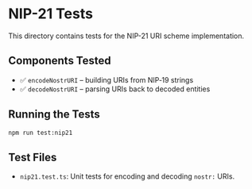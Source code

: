# NIP-21 Tests

This directory contains tests for the NIP-21 URI scheme implementation.

## Components Tested

- ✅ `encodeNostrURI` – building URIs from NIP‑19 strings
- ✅ `decodeNostrURI` – parsing URIs back to decoded entities

## Running the Tests

```bash
npm run test:nip21
```

## Test Files

- `nip21.test.ts`: Unit tests for encoding and decoding `nostr:` URIs.
